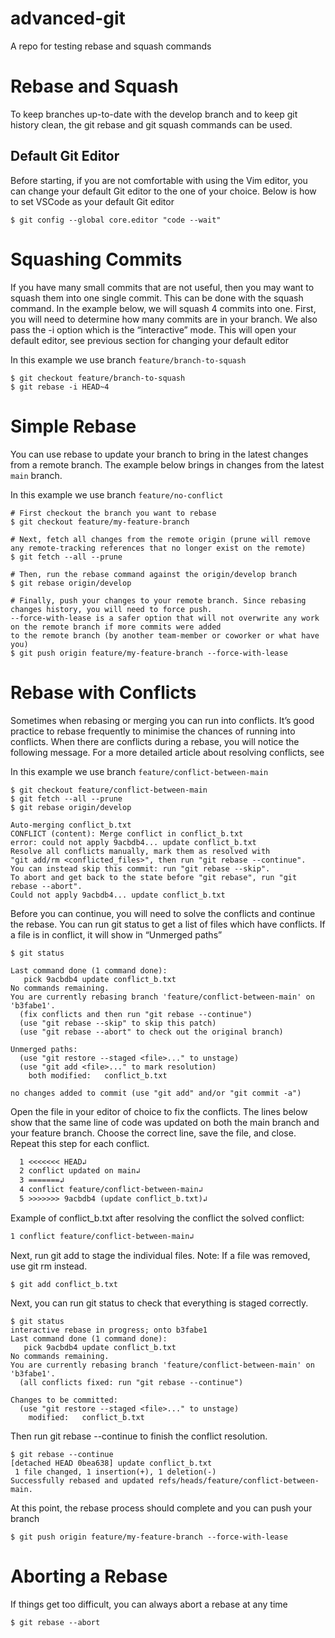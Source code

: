 # advanced-git

A repo for testing rebase and squash commands

# Rebase and Squash

To keep branches up-to-date with the develop branch and to keep git history clean, the git rebase and git squash commands can be used.

## Default Git Editor

Before starting, if you are not comfortable with using the Vim editor, you can change your default Git editor to the one of your choice. Below is how to set VSCode as your default Git editor

```shell
$ git config --global core.editor "code --wait"
```

# Squashing Commits

If you have many small commits that are not useful, then you may want to squash them into one single commit. 
This can be done with the squash command. In the example below, we will squash 4 commits into one. 
First, you will need to determine how many commits are in your branch. We also pass the -i option which is the “interactive” mode. 
This will open your default editor, see previous section for changing your default editor

In this example we use branch `feature/branch-to-squash`

```shell
$ git checkout feature/branch-to-squash
$ git rebase -i HEAD~4
```

# Simple Rebase

You can use rebase to update your branch to bring in the latest changes from a remote branch. The example below brings in changes from the latest `main` branch.

In this example we use branch `feature/no-conflict`

```shell
# First checkout the branch you want to rebase
$ git checkout feature/my-feature-branch

# Next, fetch all changes from the remote origin (prune will remove any remote-tracking references that no longer exist on the remote)
$ git fetch --all --prune

# Then, run the rebase command against the origin/develop branch
$ git rebase origin/develop

# Finally, push your changes to your remote branch. Since rebasing changes history, you will need to force push. 
--force-with-lease is a safer option that will not overwrite any work on the remote branch if more commits were added
to the remote branch (by another team-member or coworker or what have you)
$ git push origin feature/my-feature-branch --force-with-lease
```

# Rebase with Conflicts

Sometimes when rebasing or merging you can run into conflicts. It’s good practice to rebase frequently to minimise the chances of running into conflicts. When there are conflicts during a rebase, you will notice the following message. For a more detailed article about resolving conflicts, see  

In this example we use branch `feature/conflict-between-main`

```shell
$ git checkout feature/conflict-between-main
$ git fetch --all --prune
$ git rebase origin/develop

Auto-merging conflict_b.txt
CONFLICT (content): Merge conflict in conflict_b.txt
error: could not apply 9acbdb4... update conflict_b.txt
Resolve all conflicts manually, mark them as resolved with
"git add/rm <conflicted_files>", then run "git rebase --continue".
You can instead skip this commit: run "git rebase --skip".
To abort and get back to the state before "git rebase", run "git rebase --abort".
Could not apply 9acbdb4... update conflict_b.txt
```

Before you can continue, you will need to solve the conflicts and continue the rebase. You can run git status to get a list of files which have conflicts. If a file is in conflict, it will show in “Unmerged paths”

```shell
$ git status

Last command done (1 command done):
   pick 9acbdb4 update conflict_b.txt
No commands remaining.
You are currently rebasing branch 'feature/conflict-between-main' on 'b3fabe1'.
  (fix conflicts and then run "git rebase --continue")
  (use "git rebase --skip" to skip this patch)
  (use "git rebase --abort" to check out the original branch)

Unmerged paths:
  (use "git restore --staged <file>..." to unstage)
  (use "git add <file>..." to mark resolution)
	both modified:   conflict_b.txt

no changes added to commit (use "git add" and/or "git commit -a")
```

Open the file in your editor of choice to fix the conflicts. The lines below show that the same line of code was updated on both the main branch and your feature branch. Choose the correct line, save the file, and close. Repeat this step for each conflict.

```txt
  1 <<<<<<< HEAD↲
  2 conflict updated on main↲
  3 =======↲
  4 conflict feature/conflict-between-main↲
  5 >>>>>>> 9acbdb4 (update conflict_b.txt)↲
```

Example of conflict_b.txt after resolving the conflict the solved conflict:

```txt
1 conflict feature/conflict-between-main↲
```

Next, run git add to stage the individual files. Note: If a file was removed, use git rm instead.

```shell
$ git add conflict_b.txt
```

Next, you can run git status to check that everything is staged correctly. 

```shell
$ git status
interactive rebase in progress; onto b3fabe1
Last command done (1 command done):
   pick 9acbdb4 update conflict_b.txt
No commands remaining.
You are currently rebasing branch 'feature/conflict-between-main' on 'b3fabe1'.
  (all conflicts fixed: run "git rebase --continue")

Changes to be committed:
  (use "git restore --staged <file>..." to unstage)
	modified:   conflict_b.txt
```

Then run git rebase --continue to finish the conflict resolution.

```shell
$ git rebase --continue
[detached HEAD 0bea638] update conflict_b.txt
 1 file changed, 1 insertion(+), 1 deletion(-)
Successfully rebased and updated refs/heads/feature/conflict-between-main.
```

At this point, the rebase process should complete and you can push your branch

```shell
$ git push origin feature/my-feature-branch --force-with-lease
```

# Aborting a Rebase

If things get too difficult, you can always abort a rebase at any time

```shell
$ git rebase --abort
```
